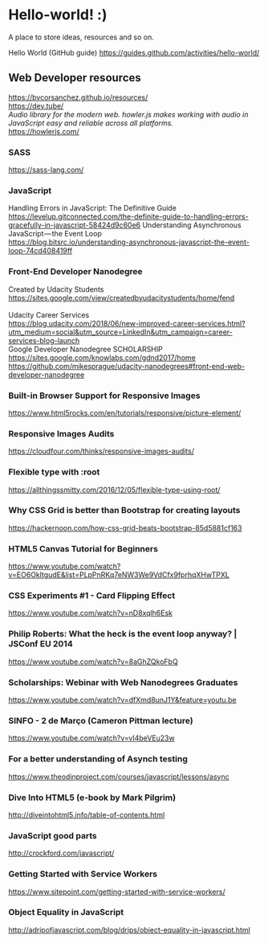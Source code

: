 # Hello-world! :)
A place to store ideas, resources and so on.

Hello World (GitHub guide)
https://guides.github.com/activities/hello-world/

## Web Developer resources
https://bycorsanchez.github.io/resources/ <br>
https://dev.tube/ <br>
*Audio library for the modern web.
howler.js makes working with audio in JavaScript easy and reliable across all platforms.* <br>
https://howlerjs.com/ 
### SASS
https://sass-lang.com/
### JavaScript
Handling Errors in JavaScript: The Definitive Guide <br>
https://levelup.gitconnected.com/the-definite-guide-to-handling-errors-gracefully-in-javascript-58424d9c60e6
Understanding Asynchronous JavaScript — the Event Loop <br>
https://blog.bitsrc.io/understanding-asynchronous-javascript-the-event-loop-74cd408419ff

### Front-End Developer Nanodegree
Created by Udacity Students
https://sites.google.com/view/createdbyudacitystudents/home/fend <br><br>
Udacity Career Services <br />
https://blog.udacity.com/2018/06/new-improved-career-services.html?utm_medium=social&utm_source=LinkedIn&utm_campaign=career-services-blog-launch <br />
Google Developer Nanodegree SCHOLARSHIP <br />
https://sites.google.com/knowlabs.com/gdnd2017/home <br />
https://github.com/mikesprague/udacity-nanodegrees#front-end-web-developer-nanodegree
### Built-in Browser Support for Responsive Images
https://www.html5rocks.com/en/tutorials/responsive/picture-element/
### Responsive Images Audits
https://cloudfour.com/thinks/responsive-images-audits/
### Flexible type with :root
https://allthingssmitty.com/2016/12/05/flexible-type-using-root/
### Why CSS Grid is better than Bootstrap for creating layouts
https://hackernoon.com/how-css-grid-beats-bootstrap-85d5881cf163
### HTML5 Canvas Tutorial for Beginners
https://www.youtube.com/watch?v=EO6OkltgudE&list=PLpPnRKq7eNW3We9VdCfx9fprhqXHwTPXL
### CSS Experiments #1 - Card Flipping Effect
https://www.youtube.com/watch?v=nD8xqlh6Esk
### Philip Roberts: What the heck is the event loop anyway? | JSConf EU 2014
https://www.youtube.com/watch?v=8aGhZQkoFbQ
### Scholarships: Webinar with Web Nanodegrees Graduates
https://www.youtube.com/watch?v=dfXmd8unJ1Y&feature=youtu.be
### SINFO - 2 de Março (Cameron Pittman lecture)
https://www.youtube.com/watch?v=vI4beVEu23w
### For a better understanding of Asynch testing
https://www.theodinproject.com/courses/javascript/lessons/async
### Dive Into HTML5 (e-book by Mark Pilgrim)
http://diveintohtml5.info/table-of-contents.html
### JavaScript good parts
http://crockford.com/javascript/
### Getting Started with Service Workers
https://www.sitepoint.com/getting-started-with-service-workers/
### Object Equality in JavaScript
http://adripofjavascript.com/blog/drips/object-equality-in-javascript.html

